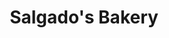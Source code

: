 ---
title: "Salgado's Bakery"
url: /chicago/salgados-bakery-north-kimball-avenue/
shop: Bäckerei
---